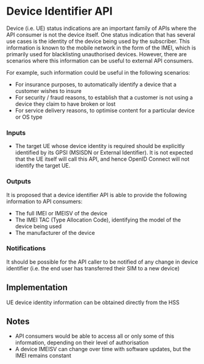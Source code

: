 # Device Identifier API
Device (i.e. UE) status indications are an important family of APIs where the API consumer is not the device itself. One status indication that has several use cases is the identity of the device being used by the subscriber. This information is known to the mobile network in the form of the IMEI, which is primarily used for blacklisting unauthorised devices. However, there are scenarios where this information can be useful to external API consumers.

For example, such information could be useful in the following scenarios:
- For insurance purposes, to automatically identify a device that a customer wishes to insure
- For security / fraud reasons, to establish that a customer is not using a device they claim to have broken or lost
- For service delivery reasons, to optimise content for a particular device or OS type

### Inputs
- The target UE whose device identity is required should be explicitly identified by its GPSI (MSISDN or External Identifier). It is not expected that the UE itself will call this API, and hence OpenID Connect will not identify the target UE.

### Outputs
It is proposed that a device identifier API is able to provide the following information to API consumers:
- The full IMEI or IMEISV of the device
- The IMEI TAC (Type Allocation Code), identifying the model of the device being used
- The manufacturer of the device

### Notifications
It should be possible for the API caller to be notified of any change in device identifier (i.e. the end user has transferred their SIM to a new device)

## Implementation
UE device identity information can be obtained directly from the HSS

## Notes
- API consumers would be able to access all or only some of this information, depending on their level of authorisation
- A device IMEISV can change over time with software updates, but the IMEI remains constant
